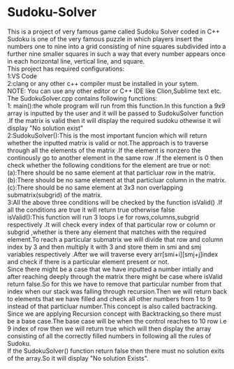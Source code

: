 # Sudoku-Solver
This is a project of very famous game called Sudoku Solver coded in C++<br/>
Sudoku is one of the very famous  puzzle in which players insert the numbers one to nine into a grid consisting of nine squares subdivided into a further nine smaller squares in such a way that every number appears once in each horizontal line, vertical line, and square.<br/>
This project has required configurations:<br/>
1:VS Code <br/>
2:clang or any other c++ compiler must be installed in your sytem.<br/>
NOTE: You can use any other editor or C++ IDE like Clion,Sublime text etc.<br/>
The SudokuSolver.cpp contains following functions:<br/>
1: main():the whole program will run from this function.In this function a 9x9 array is inputted by the user and it will be passed to SudokuSolver function
.If the matrix  is valid then it will display the required sudoku othewise it wil display "No solution exist"<br/>
2:SudokuSolver():This is the most important funcion which will return whether the inputted matrix is valid or not.The approach is to traverse through all the  elements of the matrix .If the element is nonzero the continously go to another element in the same row .If the element is 0 then check whether the following conditions for the element  are true or not:<br/>
(a):There should be no same element at that particluar row in the matrix.<br/>
(b):There should be no same element at that particluar column in the matrix.<br/>
(c):There should be no same element at 3x3 non overlapping submatrix(subgrid) of the  matrix.<br/>
3:All the above three conditions will be checked by the function isValid() .If all the conditions are true it will return true otherwise false<br/>
isValid():This function will run 3 loops i.e for rows,columns,subgrid respectively .It will check every index of that particular row or column or subgrid ,whether is there any element that matches with the required element.To reach a particular submatrix we will divide that row and column index by 3 and then multiply it with 3 and store them in smi and smj variables respectively .After we will traverse every arr[smi+i][smj+j]index and check if there is a  particular element present or not.<br/>
Since there might be a case that we have inputted a number intially and after reaching deeply through the matrix there might be case where isValid return false.So for this we have to remove that particular number from that index when our stack was falling through recursion.Then we will return back to elements that we have filled and check all other numbers from 1 to 9 instead of that particluar number.This concept is  also called bactracking.<br/>
Since we are applying Recursion concept with Backtracking,so there must be a base case.The base case will be when the control reaches to 10 row i.e 9 index of row then we will return true which will then display the array consisting of all the correctly filled numbers in following all the rules of Sudoku.<br/>
If the SudokuSolver() function return false then there must no solution exits of the array.So it will display "No solution Exists".<br/>
